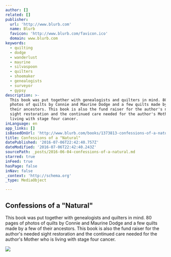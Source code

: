 ```yaml
---
author: []
related: []
publisher:
  url: 'http://www.blurb.com'
  name: Blurb
  favicon: 'http://www.blurb.com/favicon.ico'
  domain: www.blurb.com
keywords:
  - quilting
  - dodge
  - wanderlust
  - maurine
  - silvaspoon
  - quilters
  - shoemaker
  - genealogists
  - surveyor
  - gypsy
description: >-
  This book was put together with genealogists and quilters in mind. 80 pages of
  photos of quilts by Connie and Maurine Dodge and a few quilts made by a few of
  their ancestors. This book is also the fund raiser for the author's needed
  sight restoration and the continued care needed for the author's Mother who is
  living with stage four cancer.
inLanguage: en
app_links: []
isBasedOnUrl: 'http://www.blurb.com/books/1373813-confessions-of-a-natural'
title: Confessions of a "Natural"
datePublished: '2016-07-06T22:42:40.757Z'
dateModified: '2016-07-06T22:42:40.243Z'
sourcePath: _posts/2016-06-04-confessions-of-a-natural.md
starred: true
inFeed: true
hasPage: false
inNav: false
_context: 'http://schema.org'
_type: MediaObject

---
```

<article style=""><h1>Confessions of a "Natural"</h1><p>This book was put together with genealogists and quilters in mind. 80 pages of photos of quilts by Connie and Maurine Dodge and a few quilts made by a few of their ancestors. This book is also the fund raiser for the author's needed sight restoration and the continued care needed for the author's Mother who is living with stage four cancer.</p><img src="http://www.blurb.com/images/uploads/catalog/02/1471802/1520253-94533d827f126388ee78b47a7f1c8b84.jpg" /></article>